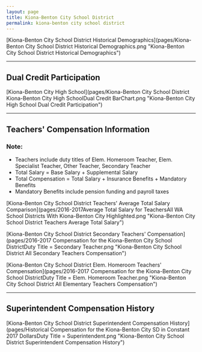 ```yaml
---
layout: page
title: Kiona-Benton City School District
permalink: kiona-benton city school district
---
```



[Kiona-Benton City School District Historical Demographics](pages/Kiona-Benton City School District Historical Demographics.png "Kiona-Benton City School District Historical Demographics")

___

## Dual Credit Participation

[Kiona-Benton City High School](pages/Kiona-Benton City School District Kiona-Benton City High SchoolDual Credit BarChart.png "Kiona-Benton City High School Dual Credit Participation")


___

## Teachers' Compensation Information
### Note:
- Teachers include duty titles of Elem. Homeroom Teacher, Elem. Specialist Teacher, Other Teacher, Secondary Teacher
- Total Salary = Base Salary + Supplemental Salary
- Total Compensation = Total Salary + Insurance Benefits + Mandatory Benefits
- Mandatory Benefits include pension funding and payroll taxes

[Kiona-Benton City School District Teachers' Average Total Salary Comparison](pages/2016-2017Average Total Salary for TeachersAll WA School Districts With Kiona-Benton City Highlighted.png "Kiona-Benton City School District Teachers Average Total Salary")

[Kiona-Benton City School District Secondary Teachers' Compensation](pages/2016-2017 Compensation for the Kiona-Benton City School DistrictDuty Title = Secondary Teacher.png "Kiona-Benton City School District All Secondary Teachers Compensation")

[Kiona-Benton City School District Elem. Homeroom Teachers' Compensation](pages/2016-2017 Compensation for the Kiona-Benton City School DistrictDuty Title = Elem. Homeroom Teacher.png "Kiona-Benton City School District All Elementary Teachers Compensation")


___

## Superintendent Compensation History

[Kiona-Benton City School District Superintendent Compensation History](pages/Historical Compensation for the Kiona-Benton City SD in Constant 2017 DollarsDuty Title = Superintendent.png "Kiona-Benton City School District Superintendent Compensation History")

